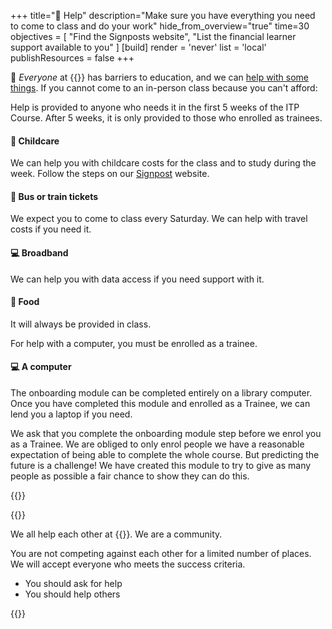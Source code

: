 +++
title="🧭 Help"
description="Make sure you have everything you need to come to class and do your work"
hide_from_overview="true"
time=30
objectives = [
  "Find the Signposts website",
  "List the financial learner support available to you"
]
[build]
  render = 'never'
  list = 'local'
  publishResources = false
+++

🧭 _Everyone_ at {{<our-name>}} has barriers to education, and we can [help with some things](https://signposts.codeyourfuture.io/). If you cannot come to an in-person class because you can't afford:

Help is provided to anyone who needs it in the first 5 weeks of the ITP Course. After 5 weeks, it is only provided to those who enrolled as trainees. 

#### 🧒 Childcare

We can help you with childcare costs for the class and to study during the week. Follow the steps on our [Signpost](https://signposts.codeyourfuture.io/) website.

#### 🚌 Bus or train tickets

We expect you to come to class every Saturday. We can help with travel costs if you need it.

#### 💻 Broadband

We can help you with data access if you need support with it. 

#### 🥪 Food

It will always be provided in class.

For help with a computer, you must be enrolled as a trainee.
#### 💻 A computer

The onboarding module can be completed entirely on a library computer. Once you have completed this module and enrolled as a Trainee, we can lend you a laptop if you need. 

We ask that you complete the onboarding module step before we enrol you as a Trainee. We are obliged to only enrol people we have a reasonable expectation of being able to complete the whole course. But predicting the future is a challenge! We have created this module to try to give as many people as possible a fair chance to show they can do this.

{{<multiple-choice
  question="Who will help you with your blockers?"
  answers="Nobody, I must do everything myself | Only volunteers can help me | We all help each other in our community"
  feedback="No, we work in teams. | No, your team can help you too. | Yes, a quality professional builds understanding by asking and answering good questions."
  correct="2" >}}

{{<note type="tip" title="Remember">}}

We all help each other at {{<our-name>}}. We are a community.

You are not competing against each other for a limited number of places. We will accept everyone who meets the success criteria.

- You should ask for help
- You should help others

{{</note>}}
